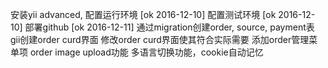 安装yii advanced, 配置运行环境 [ok 2016-12-10]
配置测试环境 [ok 2016-12-10]
部署github [ok 2016-12-11]
通过migration创建order, source, payment表
gii创建order curd界面
修改order curd界面使其符合实际需要
添加order管理菜单项
order image upload功能
多语言切换功能，cookie自动记忆